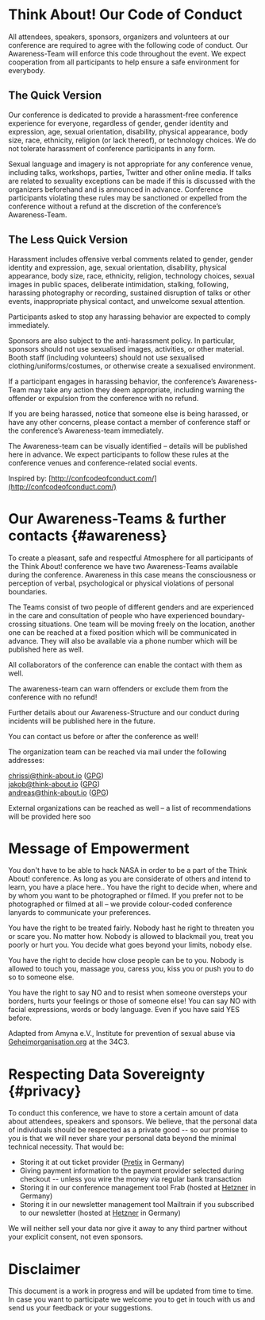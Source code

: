 # Think About! Our Code of Conduct

All attendees, speakers, sponsors, organizers and volunteers at our conference
are required to agree with the following code of conduct. Our Awareness-Team
will enforce this code throughout the event. We expect cooperation from all
participants to help ensure a safe environment for everybody.

## The Quick Version

Our conference is dedicated to provide a harassment-free conference experience
for everyone, regardless of gender, gender identity and expression, age, sexual
orientation, disability, physical appearance, body size, race, ethnicity,
religion (or lack thereof), or technology choices. We do not tolerate
harassment of conference participants in any form.

Sexual language and imagery is not appropriate for any conference venue,
including talks, workshops, parties, Twitter and other online media.  If talks
are related to sexuality exceptions can be made if this is discussed with the
organizers beforehand and is announced in advance.  Conference participants
violating these rules may be sanctioned or expelled from the conference without
a refund at the discretion of the conference’s Awareness-Team.

## The Less Quick Version

Harassment includes offensive verbal comments related to gender, gender
identity and expression, age, sexual orientation, disability, physical
appearance, body size, race, ethnicity, religion, technology choices, sexual
images in public spaces, deliberate intimidation, stalking, following,
harassing photography or recording, sustained disruption of talks or other
events, inappropriate physical contact, and unwelcome sexual attention.

Participants asked to stop any harassing behavior are expected to comply immediately.

Sponsors are also subject to the anti-harassment policy. In particular,
sponsors should not use sexualised images, activities, or other material. Booth
staff (including volunteers) should not use sexualised
clothing/uniforms/costumes, or otherwise create a sexualised environment.

If a participant engages in harassing behavior, the conference’s Awareness-Team
may take any action they deem appropriate, including warning the offender or
expulsion from the conference with no refund.

If you are being harassed, notice that someone else is being harassed, or have
any other concerns, please contact a member of conference staff or the
conference’s Awareness-team immediately.

The Awareness-team can be visually identified – details will be published here
in advance.  We expect participants to follow these rules at the conference
venues and conference-related social events.

Inspired by: [http://confcodeofconduct.com/](http://confcodeofconduct.com/)

# Our Awareness-Teams & further contacts {#awareness}

To create a pleasant, safe and respectful Atmosphere for all participants of
the Think About!  conference we have two Awareness-Teams available during the
conference.  Awareness in this case means the consciousness or perception of
verbal, psychological or physical violations of personal boundaries.

The Teams consist of two people of different genders and are experienced in the
care and consultation of people who have experienced boundary-crossing
situations.  One team will be moving freely on the location, another one can be
reached at a fixed position which will be communicated in advance. They will
also be available via a phone number which will be published here as well.

All collaborators of the conference can enable the contact with them as well.

The awareness-team can warn offenders or exclude them from the conference with
no refund!

Further details about our Awareness-Structure and our conduct during incidents
will be published here in the future.

You can contact us before or after the conference as well!

The organization team can be reached via mail under the following addresses:

[chrissi@think-about.io](mailto:chrissi@think-about.io) ([GPG](/assets/chrissi.asc))  
[jakob@think-about.io](mailto:jakob@think-about.io) ([GPG](/assets/jakob.asc))  
[andreas@think-about.io](mailto:andreas@think-about.io) ([GPG](/assets/andreas.asc))  

External organizations can be reached as well – a list of recommendations will
be provided here soo

# Message of Empowerment

You don't have to be able to hack NASA in order to be a part of the Think
About! conference. As long as you are considerate of others and intend to
learn, you have a place here..  You have the right to decide when, where and by
whom you want to be photographed or filmed.  If you prefer not to be
photographed or filmed at all – we provide colour-coded conference lanyards to
communicate your preferences.

You have the right to be treated fairly. Nobody hast he right to threaten you
or scare you. No matter how. Nobody is allowed to blackmail you, treat you
poorly or hurt you. You decide what goes beyond your limits, nobody else.

You have the right to decide how close people can be to you. Nobody is allowed
to touch you, massage you, caress you, kiss you or push you to do so to someone
else.

You have the right to say NO and to resist when someone oversteps your borders,
hurts your feelings or those of someone else! You can say NO with facial
expressions, words or body language. Even if you have said YES before.

Adapted from Amyna e.V., Institute for prevention of sexual abuse via
[Geheimorganisation.org](http://diversity.geheim.org/) at the 34C3. 

# Respecting Data Sovereignty {#privacy}

To conduct this conference, we have to store a certain amount of data about
attendees, speakers and sponsors. We believe, that the personal data of
individuals should be respected as a private good -- so our promise to you is
that we will never share your personal data beyond the minimal technical
necessity. That would be:

* Storing it at out ticket provider ([Pretix](https://pretix.eu) in Germany)
* Giving payment information to the payment provider selected during checkout
  -- unless you wire the money via regular bank transaction
* Storing it in our conference management tool Frab (hosted at
  [Hetzner](https://hetzner.de) in Germany)
* Storing it in our newsletter management tool Mailtrain if you subscribed to
  our newsletter (hosted at [Hetzner](https://hetzner.de) in Germany)

We will neither sell your data nor give it away to any third partner without
your explicit consent, not even sponsors.

# Disclaimer

This document is a work in progress and will be updated from time to time.  In
case you want to participate we welcome you to get in touch with us and send us
your feedback or your suggestions.
